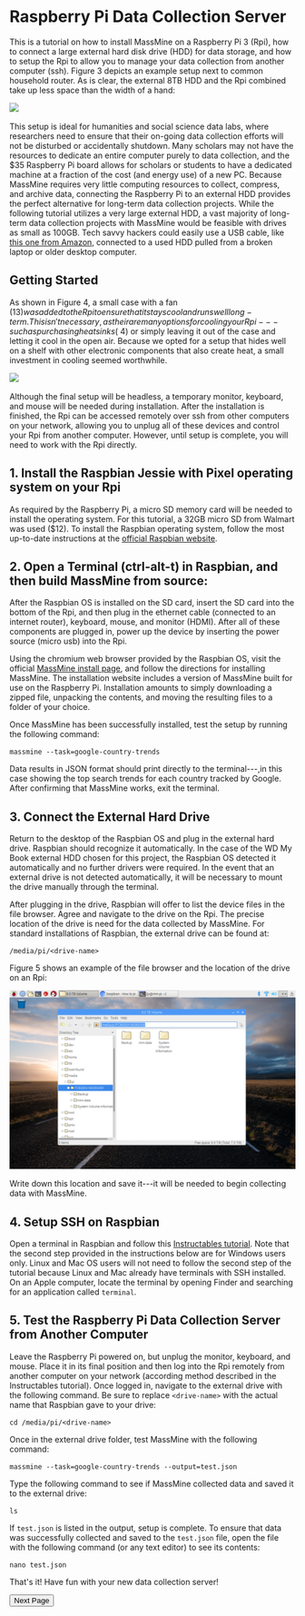 # Raspberry Pi Data Collection Server

This is a tutorial on how to install MassMine on a Raspberry Pi 3 (Rpi), how to connect a large external hard disk drive (HDD) for data storage, and how to setup the Rpi to allow you to manage your data collection from another computer (ssh). Figure 3 depicts an example setup next to common household router. As is clear, the external 8TB HDD and the Rpi combined take up less space than the width of a hand:

![](./images/image2.jpg)

This setup is ideal for humanities and social science data labs, where researchers need to ensure that their on-going data collection efforts will not be disturbed or accidentally shutdown. Many scholars may not have the resources to dedicate an entire computer purely to data collection, and the $35 Raspberry Pi board allows for scholars or students to have a dedicated machine at a fraction of the cost (and energy use) of a new PC. Because MassMine requires very little computing resources to collect, compress, and archive data, connecting the Raspberry Pi to an external HDD provides the perfect alternative for long-term data collection projects. While the following tutorial utilizes a very large external HDD, a vast majority of long-term data collection projects with MassMine would be feasible with drives as small as 100GB. Tech savvy hackers could easily use a USB cable, like [this one from Amazon](https://www.amazon.com/Cable-Matters-Drive-Adapter-Optional/dp/B00U6JEKVA/ref=sr_1_4?ie=UTF8&qid=1476149305&sr=8-4&keywords=usb+cable+for+connecting+to+HDD), connected to a used HDD pulled from a broken laptop or older desktop computer.

## Getting Started

As shown in Figure 4, a small case with a fan ($13) was added to the Rpi to ensure that it stays cool and runs well long-term. This isn't necessary, as their are many options for cooling your Rpi---such as purchasing heat sinks (~$4) or simply leaving it out of the case and letting it cool in the open air. Because we opted for a setup that hides well on a shelf with other electronic components that also create heat, a small investment in cooling seemed worthwhile.

![](./images/image4.jpg)

Although the final setup will be headless, a temporary monitor, keyboard, and mouse will be needed during installation. After the installation is finished, the Rpi can be accessed remotely over ssh from other computers on your network, allowing you to unplug all of these devices and control your Rpi from another computer. However, until setup is complete, you will need to work with the Rpi directly.

## 1. Install the Raspbian Jessie with Pixel operating system on your Rpi

As required by the Raspberry Pi, a micro SD memory card will be needed to install the operating system. For this tutorial, a 32GB micro SD from Walmart was used ($12). To install the Raspbian operating system, follow the most up-to-date instructions at the [official Raspbian website](<https://www.raspberrypi.org/downloads/raspbian/>).


## 2. Open a Terminal (ctrl-alt-t) in Raspbian, and then build MassMine from source:

After the Raspbian OS is installed on the SD card, insert the SD card into the bottom of the Rpi, and then plug in the ethernet cable (connected to an internet router), keyboard, mouse, and monitor (HDMI). After all of these components are plugged in, power up the device by inserting the power source (micro usb) into the Rpi.

Using the chromium web browser provided by the Raspbian OS, visit the official [MassMine install page](http://www.massmine.org/docs/install.html), and follow the directions for installing MassMine. The installation website includes a version of MassMine built for use on the Raspberry Pi. Installation amounts to simply downloading a zipped file, unpacking the contents, and moving the resulting files to a folder of your choice.

Once MassMine has been successfully installed, test the setup by running the following command:

    massmine --task=google-country-trends

Data results in JSON format should print directly to the terminal---,in this case showing the top search trends for each country tracked by Google. After confirming that MassMine works, exit the terminal.

## 3. Connect the External Hard Drive

Return to the desktop of the Raspbian OS and plug in the external hard drive. Raspbian should recognize it automatically. In the case of the WD My Book external HDD chosen for this project, the Raspbian OS detected it automatically and no further drivers were required. In the event that an external drive is not detected automatically, it will be necessary to mount the drive manually through the terminal. 

After plugging in the drive, Raspbian will offer to list the device files in the file browser. Agree and navigate to the drive on the Rpi. The precise location of the drive is need for the data collected by MassMine. For standard installations of Raspbian, the external drive can be found at:

    /media/pi/<drive-name>

Figure 5 shows an example of the file browser and the location of the drive on an Rpi:

![](./images/drive-loc.png)

Write down this location and save it---it will be needed to begin collecting data with MassMine.


## 4. Setup SSH on Raspbian

Open a terminal in Raspbian and follow this [Instructables tutorial](http://www.instructables.com/id/Use-ssh-to-talk-with-your-Raspberry-Pi/). Note that the second step provided in the instructions below are for Windows users only. Linux and Mac OS users will not need to follow the second step of the tutorial because Linux and Mac already have terminals with SSH installed. On an Apple computer, locate the terminal by opening Finder and searching for an application called `terminal`. 

## 5. Test the Raspberry Pi Data Collection Server from Another Computer

Leave the Raspberry Pi powered on, but unplug the monitor, keyboard, and mouse. Place it in its final position and then log into the Rpi remotely from another computer on your network (according method described in the Instructables tutorial). Once logged in, navigate to the external drive with the following command. Be sure to replace `<drive-name>` with the actual name that Raspbian gave to your drive:

    cd /media/pi/<drive-name>

Once in the external drive folder, test MassMine with the following command:

    massmine --task=google-country-trends --output=test.json

Type the following command to see if MassMine collected data and saved it to the external drive:

    ls

If `test.json` is listed in the output, setup is complete. To ensure that data was successfully collected and saved to the `test.json` file, open the file with the following command (or any text editor) to see its contents:

    nano test.json

That's it! Have fun with your new data collection server!

<a href="using_massmine.html"><button type="button">Next Page</button></a>
